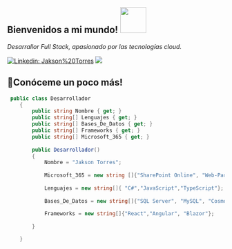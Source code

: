 <h2>Bienvenidos a mi mundo! <img src="https://user-images.githubusercontent.com/56301342/120715199-8e99a480-c4c4-11eb-8606-bcd50f95d249.gif" width="60"/> </h2>


<p><i>Desarrallor Full Stack, apasionado por las tecnologías cloud.</i></p>

[![Linkedin: Jakson%20Torres](https://img.shields.io/badge/-Jakson%20Torres-blue?style=flat-square&logo=Linkedin&logoColor=white&link=https://www.linkedin.com/in/jakson-torres/)](https://www.linkedin.com/in/jakson-torres/)
[![](https://img.shields.io/badge/Gmail-jakson.torres.dev@gmail.com-orange)](mailto:jakson.torres.dev@gmail.com)

<h2>📡Conóceme un poco más!</h2>

```c#
 public class Desarrollador
    {
        public string Nombre { get; }
        public string[] Lenguajes { get; }
        public string[] Bases_De_Datos { get; }
        public string[] Frameworks { get; }
        public string[] Microsoft_365 { get; }
        
        public Desarrollador()
        {
            Nombre = "Jakson Torres";
            
            Microsoft_365 = new string []{"SharePoint Online", "Web-Parts-React", "Power Apps", "Power Automate","PowerShell"}
            
            Lenguajes = new string[]{ "C#","JavaScript","TypeScript"};
            
            Bases_De_Datos = new string[]{"SQL Server", "MySQL", "CosmosDb", "DynamoDb"};
            
            Frameworks = new string[]{"React","Angular", "Blazor"};
            
        }

    }
```
